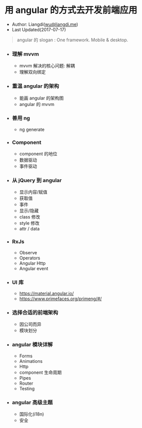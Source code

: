 # 用 angular 的方式去开发前端应用
* Author: Liangdi(wu@liangdi.me)
* Last Updated(2017-07-17)
> angular 的 slogan : One framework. Mobile & desktop.

* ### 理解 mvvm
  * mvvm 解决的核心问题: 解耦
  * 理解双向绑定

* ### 重温 angular 的架构
  * 能画 angular 的架构图
  * angular 的 mvvm
* ### 善用 ng
  * ng generate
* ### Component
  * component 的地位
  * 数据驱动
  * 事件驱动
* ### 从 jQuery 到 angular
  * 显示内容/赋值
  * 获取值
  * 事件
  * 显示/隐藏
  * class 修改
  * style 修改
  * attr / data

* ### RxJs
  * Observe
  * Operators
  * Angular Http
  * Angular event
* ### UI 库
  * https://material.angular.io/
  * https://www.primefaces.org/primeng/#/

* ### 选择合适的前端架构
  * 因公司而异
  * 模块划分

* ### angular 模块详解
  * Forms
  * Animations
  * Http
  * component 生命周期
  * Pipes
  * Router
  * Testing

* ### angular 高级主题
  * 国际化(i18n)
  * 安全

